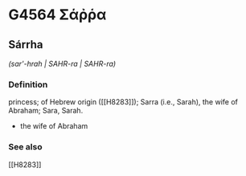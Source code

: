 # G4564 Σάῤῥα

## Sárrha

_(sar'-hrah | SAHR-ra | SAHR-ra)_

### Definition

princess; of Hebrew origin ([[H8283]]); Sarra (i.e., Sarah), the wife of Abraham; Sara, Sarah.

- the wife of Abraham

### See also

[[H8283]]

